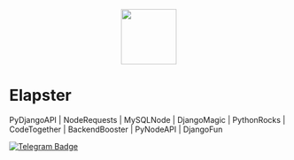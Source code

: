 <div id="header" align="center">
  <img src="https://media.giphy.com/media/78XCFBGOlS6keY1Bil/giphy.gif" width="100"/>
</div>

# Elapster
PyDjangoAPI | NodeRequests | MySQLNode | DjangoMagic | PythonRocks | CodeTogether | BackendBooster | PyNodeAPI | DjangoFun

<div id="badges">
  <a href="https://t.me/Elapster">
    <img src="https://img.shields.io/badge/Telegram-blue?style=for-the-badge&logo=telegram&logoColor=white" alt="Telegram Badge"/>
  </a>
</div>

<img src="https://komarev.com/ghpvc/?username=Elapster&style=flat-square&color=blue" alt=""/>
